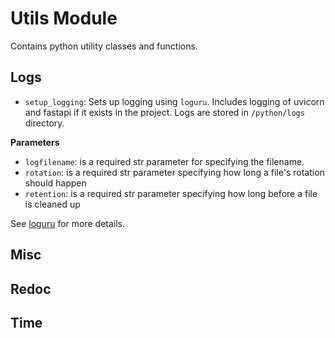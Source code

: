 # Utils Module

Contains python utility classes and functions.

## Logs

- `setup_logging`: Sets up logging using `loguru`. Includes logging of uvicorn and fastapi if it exists in the project. Logs are stored in `/python/logs` directory.

**Parameters**

- `logfilename`: is a required str parameter for specifying the filename.
- `rotation`: is a required str parameter specifying how long a file's rotation should happen
- `retention`: is a required str parameter specifying how long before a file is cleaned up

See [loguru](https://github.com/Delgan/loguru) for more details.

## Misc

## Redoc

## Time
